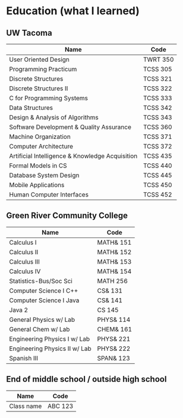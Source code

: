 # Education (what I learned)

## UW Tacoma

| Name                                            | Code     |
| ----------------------------------------------- | -------- |
| User Oriented Design                            | TWRT 350 |
| Programming Practicum                           | TCSS 305 |
| Discrete Structures                             | TCSS 321 |
| Discrete Structures II                          | TCSS 322 |
| C for Programming Systems                       | TCSS 333 |
| Data Structures                                 | TCSS 342 |
| Design & Analysis of Algorithms                 | TCSS 343 |
| Software Development & Quality Assurance        | TCSS 360 |
| Machine Organization                            | TCSS 371 |
| Computer Architecture                           | TCSS 372 |
| Artificial Intelligence & Knowledge Acquisition | TCSS 435 |
| Formal Models in CS                             | TCSS 440 |
| Database System Design                          | TCSS 445 |
| Mobile Applications                             | TCSS 450 |
| Human Computer Interfaces                       | TCSS 452 |


## Green River Community College

| Name                          | Code      |
| ----------------------------- | --------- |
| Calculus I                    | MATH& 151 |
| Calculus II                   | MATH& 152 |
| Calculus III                  | MATH& 153 |
| Calculus IV                   | MATH& 154 |
| Statistics-Bus/Soc Sci        | MATH 256  |
| Computer Science I C++        | CS& 131   |
| Computer Science I Java       | CS& 141   |
| Java 2                        | CS 145    |
| General Physics w/ Lab        | PHYS& 114 |
| General Chem w/ Lab           | CHEM& 161 |
| Engineering Physics I w/ Lab  | PHYS& 221 |
| Engineering Physics II w/ Lab | PHYS& 222 |
| Spanish III                   | SPAN& 123 |


## End of middle school / outside high school

| Name       | Code    |
| ---------- | ------- |
| Class name | ABC 123 |
